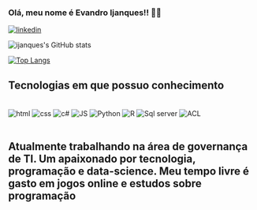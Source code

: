 ### Olá, meu nome é Evandro Ijanques!! 👋👋

[![linkedin](https://img.shields.io/badge/LinkedIn-0077B5?style=for-the-badge&logo=linkedin&logoColor=white)](https://www.linkedin.com/in/evandro-ijanques-8742581b8/)

![ijanques's GitHub stats](https://github-readme-stats-sigma-five.vercel.app/api?username=ijanques&show_icons=true&theme=dracula)

[![Top Langs](https://github-readme-stats-sigma-five.vercel.app/api/top-langs/?username=ijanques&layout=compact)](https://github.com/anuraghazra/github-readme-stats)

## Tecnologias em que possuo conhecimento

<div style= "display: inline_block"><br/><img align = "center" alt = "html" src = "https://img.shields.io/badge/HTML5-E34F26?style=for-the-badge&logo=html5&logoColor=white" />
<img align = "center" alt = "css" src = "https://img.shields.io/badge/CSS3-1572B6?style=for-the-badge&logo=css3&logoColor=white" />
<img align = "center" alt = "c#" src = "https://img.shields.io/badge/C%23-239120?style=for-the-badge&logo=c-sharp&logoColor=white" />
<img align = "center" alt = "JS" src = "https://img.shields.io/badge/JavaScript-F7DF1E?style=for-the-badge&logo=javascript&logoColor=black" />
<img align = "center" alt = "Python" src = "https://img.shields.io/badge/Python-3776AB?style=for-the-badge&logo=python&logoColor=white" />
<img align = "center" alt = "R" src = "https://img.shields.io/badge/R-276DC3?style=for-the-badge&logo=r&logoColor=white" />
<img align = "center" alt = "Sql server" src = "https://img.shields.io/badge/Microsoft_SQL_Server-CC2927?style=for-the-badge&logo=microsoft-sql-server&logoColor=white" />
<img align = "center" alt = "ACL" src = "https://help.highbond.com/helpdocs/analytics/141/user-guide/pt-br/Content/images/global_icons/ACL_Logo.png" />
</div><br/>


## Atualmente trabalhando na área de governança de TI. Um apaixonado por tecnologia, programação e data-science. Meu tempo livre é gasto em jogos online e estudos sobre programação



